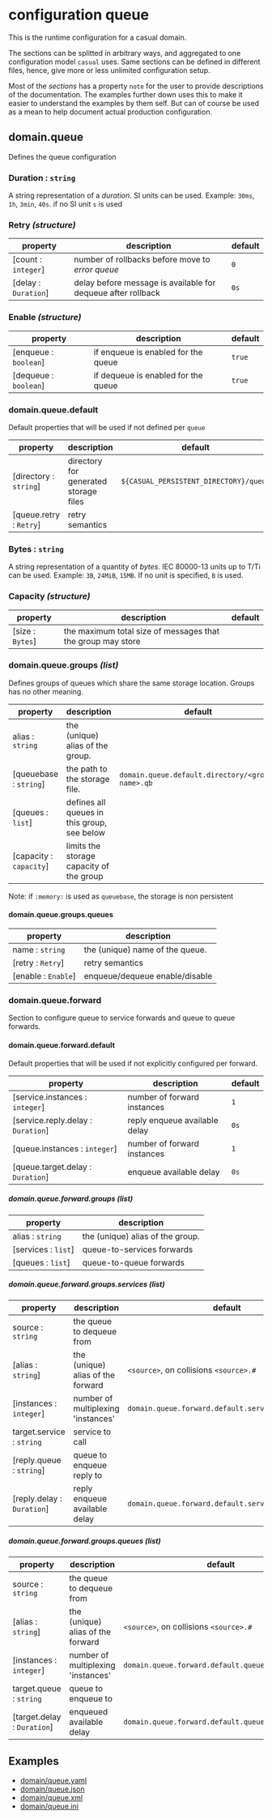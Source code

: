 # configuration queue

This is the runtime configuration for a casual domain.

The sections can be splitted in arbitrary ways, and aggregated to one configuration model `casual` uses.
Same sections can be defined in different files, hence, give more or less unlimited configuration setup.

Most of the _sections_ has a property `note` for the user to provide descriptions of the documentation. 
The examples further down uses this to make it easier to understand the examples by them self. But can of
course be used as a mean to help document actual production configuration.  



## domain.queue

Defines the queue configuration

### Duration : `string`

A string representation of a _duration_. SI units can be used. Example: `30ms`, `1h`, `3min`, `40s`. if no SI unit `s` is used


### Retry _(structure)_

property               | description                                                  | default
-----------------------|--------------------------------------------------------------|-----------
[count : `integer`]    | number of rollbacks before move to _error queue_             | `0`
[delay : `Duration`]   | delay before message is available for dequeue after rollback | `0s`

### Enable _(structure)_

property               | description                            | default
-----------------------|----------------------------------------|-----------
[enqueue : `boolean`]  | if enqueue is enabled for the queue    | `true`
[dequeue : `boolean`]  | if dequeue is enabled for the queue    | `true`

### domain.queue.default

Default properties that will be used if not defined per `queue`

property                 | description                           | default
-------------------------|---------------------------------------|------------
[directory : `string`]   | directory for generated storage files | `${CASUAL_PERSISTENT_DIRECTORY}/queue` 
[queue.retry : `Retry`]  | retry semantics                       |

### Bytes : `string`

A string representation of a quantity of _bytes_. IEC 80000-13 units up to T/Ti can be used. Example: `3B`, `24MiB`, `15MB`. If no unit is specified, `B` is used.

### Capacity _(structure)_

property               | description                                                 | default
-----------------------|-------------------------------------------------------------|-----------
[size : `Bytes`]       | the maximum total size of messages that the group may store |

### domain.queue.groups _(list)_

Defines groups of queues which share the same storage location. Groups has no other meaning.

property                | description                                  | default
------------------------|----------------------------------------------|------
alias : `string`        | the (unique) alias of the group.             | 
[queuebase : `string`]  | the path to the storage file.                | `domain.queue.default.directory/<group-name>.qb`
[queues : `list`]       | defines all queues in this group, see below  |
[capacity : `capacity`] | limits the storage capacity of the group     |


Note: if `:memory:` is used as `queuebase`, the storage is non persistent


#### domain.queue.groups.queues

property             | description
---------------------|----------------------------------------------------
name : `string`      | the (unique) name of the queue.
[retry : `Retry`]    | retry semantics
[enable : `Enable`]  | enqueue/dequeue enable/disable


### domain.queue.forward

Section to configure queue to service forwards and queue to queue forwards.


#### domain.queue.forward.default

Default properties that will be used if not explicitly configured per forward.

property                           | description                   | default
-----------------------------------|-------------------------------|------------
[service.instances : `integer`]    | number of forward instances   | `1`
[service.reply.delay : `Duration`] | reply enqueue available delay | `0s`
[queue.instances : `integer`]      | number of forward instances   | `1`
[queue.target.delay : `Duration`]  | enqueue available delay       | `0s`   


##### domain.queue.forward.groups _(list)_

property             | description
---------------------|----------------------------------
alias : `string`     | the (unique) alias of the group. 
[services : `list`]  | queue-to-services forwards
[queues : `list`]    | queue-to-queue forwards 


##### domain.queue.forward.groups.services _(list)_

property                   | description                         | default
---------------------------|-------------------------------------|----------------------------------------
source : `string`          | the queue to dequeue from           |
[alias : `string`]         | the (unique) alias of the forward   | `<source>`, on collisions `<source>.#`
[instances : `integer`]    | number of multiplexing 'instances'  | `domain.queue.forward.default.service.instances`
target.service : `string`  | service to call                     |
[reply.queue : `string`]   | queue to enqueue reply to           |
[reply.delay : `Duration`] | reply enqueue available delay       | `domain.queue.forward.default.service.reply.delay`

##### domain.queue.forward.groups.queues _(list)_

property                    | description                         | default
----------------------------|-------------------------------------|----------------------------------------
source : `string`           | the queue to dequeue from           |
[alias : `string`]          | the (unique) alias of the forward   | `<source>`, on collisions `<source>.#`
[instances : `integer`]     | number of multiplexing 'instances'  | `domain.queue.forward.default.queue.instances`
target.queue : `string`     | queue to enqueue to                 |
[target.delay : `Duration`] | enqueued available delay            | `domain.queue.forward.default.queue.target.delay`


## Examples

* [domain/queue.yaml](sample/domain/queue.yaml)
* [domain/queue.json](sample/domain/queue.json)
* [domain/queue.xml](sample/domain/queue.xml)
* [domain/queue.ini](sample/domain/queue.ini)

